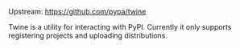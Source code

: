 Upstream: https://github.com/pypa/twine

Twine is a utility for interacting with PyPI.
Currently it only supports registering projects and uploading distributions.
